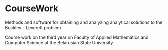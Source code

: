 # CourseWork
Methods and software for obtaining and analyzing analytical solutions to the Buckley - Leverett problem

Course work on the third year on Faculty of Applied Mathematics and Computer Science at the Belarusian State University.
